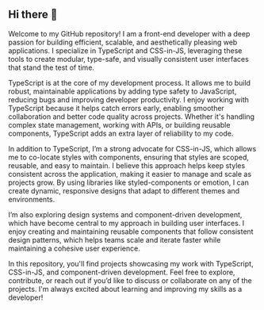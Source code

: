 ## Hi there 👋

Welcome to my GitHub repository! I am a front-end developer with a deep passion for building efficient, scalable, and aesthetically pleasing web applications. I specialize in TypeScript and CSS-in-JS, leveraging these tools to create modular, type-safe, and visually consistent user interfaces that stand the test of time.

TypeScript is at the core of my development process. It allows me to build robust, maintainable applications by adding type safety to JavaScript, reducing bugs and improving developer productivity. I enjoy working with TypeScript because it helps catch errors early, enabling smoother collaboration and better code quality across projects. Whether it's handling complex state management, working with APIs, or building reusable components, TypeScript adds an extra layer of reliability to my code.

In addition to TypeScript, I’m a strong advocate for CSS-in-JS, which allows me to co-locate styles with components, ensuring that styles are scoped, reusable, and easy to maintain. I believe this approach helps keep styles consistent across the application, making it easier to manage and scale as projects grow. By using libraries like styled-components or emotion, I can create dynamic, responsive designs that adapt to different themes and environments.

I’m also exploring design systems and component-driven development, which have become central to my approach in building user interfaces. I enjoy creating and maintaining reusable components that follow consistent design patterns, which helps teams scale and iterate faster while maintaining a cohesive user experience.

In this repository, you'll find projects showcasing my work with TypeScript, CSS-in-JS, and component-driven development. Feel free to explore, contribute, or reach out if you’d like to discuss or collaborate on any of the projects. I'm always excited about learning and improving my skills as a developer!

